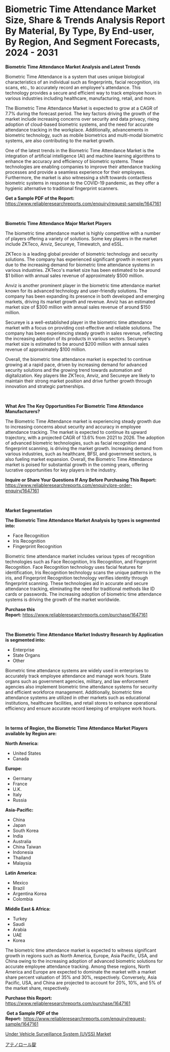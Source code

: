 <p><h1>Biometric Time Attendance Market Size, Share & Trends Analysis Report By Material, By Type, By End-user, By Region, And Segment Forecasts, 2024 - 2031</h1></p><p><strong>Biometric Time Attendance Market Analysis and Latest Trends</strong></p>
<p><p>Biometric Time Attendance is a system that uses unique biological characteristics of an individual such as fingerprints, facial recognition, iris scans, etc., to accurately record an employee's attendance. This technology provides a secure and efficient way to track employee hours in various industries including healthcare, manufacturing, retail, and more.</p><p>The Biometric Time Attendance Market is expected to grow at a CAGR of 7.7% during the forecast period. The key factors driving the growth of the market include increasing concerns over security and data privacy, rising adoption of cloud-based biometric systems, and the need for accurate attendance tracking in the workplace. Additionally, advancements in biometric technology, such as mobile biometrics and multi-modal biometric systems, are also contributing to the market growth.</p><p>One of the latest trends in the Biometric Time Attendance Market is the integration of artificial intelligence (AI) and machine learning algorithms to enhance the accuracy and efficiency of biometric systems. These technologies are enabling companies to improve their attendance tracking processes and provide a seamless experience for their employees. Furthermore, the market is also witnessing a shift towards contactless biometric systems in response to the COVID-19 pandemic, as they offer a hygienic alternative to traditional fingerprint scanners.</p></p>
<p><strong>Get a Sample PDF of the Report:&nbsp;</strong> <a href="https://www.reliableresearchreports.com/enquiry/request-sample/1647161">https://www.reliableresearchreports.com/enquiry/request-sample/1647161</a></p>
<p>&nbsp;</p>
<p><strong>Biometric Time Attendance Major Market Players</strong></p>
<p><p>The biometric time attendance market is highly competitive with a number of players offering a variety of solutions. Some key players in the market include ZKTeco, Anviz, Secureye, Timewatch, and eSSL.</p><p>ZKTeco is a leading global provider of biometric technology and security solutions. The company has experienced significant growth in recent years due to the increasing demand for biometric time attendance systems in various industries. ZKTeco's market size has been estimated to be around $1 billion with annual sales revenue of approximately $500 million.</p><p>Anviz is another prominent player in the biometric time attendance market known for its advanced technology and user-friendly solutions. The company has been expanding its presence in both developed and emerging markets, driving its market growth and revenue. Anviz has an estimated market size of $300 million with annual sales revenue of around $150 million.</p><p>Secureye is a well-established player in the biometric time attendance market with a focus on providing cost-effective and reliable solutions. The company has been experiencing steady growth in sales revenue, reflecting the increasing adoption of its products in various sectors. Secureye's market size is estimated to be around $200 million with annual sales revenue of approximately $100 million.</p><p>Overall, the biometric time attendance market is expected to continue growing at a rapid pace, driven by increasing demand for advanced security solutions and the growing trend towards automation and digitalization. Key players like ZKTeco, Anviz, and Secureye are likely to maintain their strong market position and drive further growth through innovation and strategic partnerships.</p></p>
<p>&nbsp;</p>
<p><strong>What Are The Key Opportunities For Biometric Time Attendance Manufacturers?</strong></p>
<p><p>The Biometric Time Attendance market is experiencing steady growth due to increasing concerns about security and accuracy in employee attendance tracking. The market is expected to continue its upward trajectory, with a projected CAGR of 13.6% from 2021 to 2026. The adoption of advanced biometric technologies, such as facial recognition and fingerprint scanning, is driving the market growth. Increasing demand from various industries, such as healthcare, BFSI, and government sectors, is also fueling market expansion. Overall, the Biometric Time Attendance market is poised for substantial growth in the coming years, offering lucrative opportunities for key players in the industry.</p></p>
<p><strong>Inquire or Share Your Questions If Any Before Purchasing This Report:</strong> <a href="https://www.reliableresearchreports.com/enquiry/pre-order-enquiry/1647161">https://www.reliableresearchreports.com/enquiry/pre-order-enquiry/1647161</a></p>
<p>&nbsp;</p>
<p><strong>Market Segmentation</strong></p>
<p><strong>The Biometric Time Attendance Market Analysis by types is segmented into:</strong></p>
<p><ul><li>Face Recognition</li><li>Iris Recognition</li><li>Fingerprint Recognition</li></ul></p>
<p><p>Biometric time attendance market includes various types of recognition technologies such as Face Recognition, Iris Recognition, and Fingerprint Recognition. Face Recognition technology uses facial features for identification, Iris Recognition technology scans the unique patterns in the iris, and Fingerprint Recognition technology verifies identity through fingerprint scanning. These technologies aid in accurate and secure attendance tracking, eliminating the need for traditional methods like ID cards or passwords. The increasing adoption of biometric time attendance systems is driving the growth of the market worldwide.</p></p>
<p><strong>Purchase this Report:&nbsp;</strong><a href="https://www.reliableresearchreports.com/purchase/1647161">https://www.reliableresearchreports.com/purchase/1647161</a></p>
<p>&nbsp;</p>
<p><strong>The Biometric Time Attendance Market Industry Research by Application is segmented into:</strong></p>
<p><ul><li>Enterprise</li><li>State Organs</li><li>Other</li></ul></p>
<p><p>Biometric time attendance systems are widely used in enterprises to accurately track employee attendance and manage work hours. State organs such as government agencies, military, and law enforcement agencies also implement biometric time attendance systems for security and efficient workforce management. Additionally, biometric time attendance systems are utilized in other markets such as educational institutions, healthcare facilities, and retail stores to enhance operational efficiency and ensure accurate record keeping of employee work hours.</p></p>
<p>&nbsp;</p>
<p><strong>In terms of Region, the Biometric Time Attendance Market Players available by Region are:</strong></p>
<p>
    <p> <strong> North America: </strong>
        <ul>
            <li>United States</li>
            <li>Canada</li>
        </ul>
        </p> 
    <p> <strong> Europe: </strong>
        <ul>
            <li>Germany</li>
            <li>France</li>
            <li>U.K.</li>
            <li>Italy</li>
            <li>Russia</li>
        </ul>
        </p> 
    <p> <strong> Asia-Pacific: </strong>
        <ul>
            <li>China</li>
            <li>Japan</li>
            <li>South Korea</li>
            <li>India</li>
            <li>Australia</li>
            <li>China Taiwan</li>
            <li>Indonesia</li>
            <li>Thailand</li>
            <li>Malaysia</li>
        </ul>
        </p> 
    <p> <strong> Latin America: </strong>
        <ul>
            <li>Mexico</li>
            <li>Brazil</li>
            <li>Argentina Korea</li>
            <li>Colombia</li>
        </ul>
        </p> 
    <p> <strong> Middle East & Africa: </strong>
        <ul>
            <li>Turkey</li>
            <li>Saudi</li>
            <li>Arabia</li>
            <li>UAE</li>
            <li>Korea</li>
        </ul>
    </p>
    </p>
<p><p>The biometric time attendance market is expected to witness significant growth in regions such as North America, Europe, Asia Pacific, USA, and China owing to the increasing adoption of advanced biometric solutions for accurate employee attendance tracking. Among these regions, North America and Europe are expected to dominate the market with a market share percent valuation of 35% and 30%, respectively. Conversely, Asia Pacific, USA, and China are projected to account for 20%, 10%, and 5% of the market share, respectively.</p></p>
<p><strong>Purchase this Report: </strong><a href="https://www.reliableresearchreports.com/purchase/1647161">https://www.reliableresearchreports.com/purchase/1647161</a></p>
<p>&nbsp;<strong>Get a Sample PDF of the Report:&nbsp;&nbsp;</strong><a href="https://www.reliableresearchreports.com/enquiry/request-sample/1647161">https://www.reliableresearchreports.com/enquiry/request-sample/1647161</a></p>
<p><strong></strong></p>
<p><p><a href="https://eight-handstand-8fb.notion.site/Under-Vehicle-Surveillance-System-UVSS-Market-with-the-goal-of-estimating-the-market-size-and-futu-0510de28bae147de860614ebd2de1d74">Under Vehicle Surveillance System (UVSS) Market</a></p><p><a href="https://medium.com/@frankfurter35566/%E3%82%A2%E3%83%86%E3%83%8E%E3%83%AD%E3%83%BC%E3%83%AB%E9%8C%A0%E5%89%A4%E5%B8%82%E5%A0%B4%E3%81%AE%E3%83%A1%E3%83%88%E3%83%AA%E3%82%AF%E3%82%B9%E3%82%92%E8%A7%A3%E8%AA%AD%E3%81%99%E3%82%8B-%E5%B8%82%E5%A0%B4%E3%82%B7%E3%82%A7%E3%82%A2-%E3%83%88%E3%83%AC%E3%83%B3%E3%83%89-%E3%81%8A%E3%82%88%E3%81%B3%E6%88%90%E9%95%B7%E3%83%91%E3%82%BF%E3%83%BC%E3%83%B3-237064b87bc9">アテノロール錠</a></p></p>